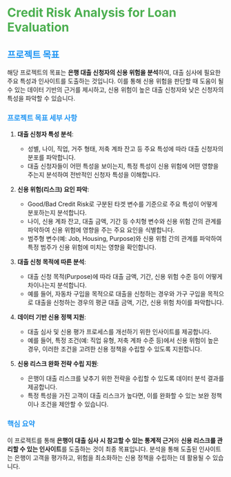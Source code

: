 # <span style="color: #4CAF50;">Credit Risk Analysis for Loan Evaluation</span>

## <span style="color: #2196F3;">프로젝트 목표</span>

해당 프로젝트의 목표는 **은행 대출 신청자의 신용 위험을 분석**하여, 대출 심사에 필요한 주요 특성과 인사이트를 도출하는 것입니다. 이를 통해 신용 위험을 판단할 때 도움이 될 수 있는 데이터 기반의 근거를 제시하고, 신용 위험이 높은 대출 신청자와 낮은 신청자의 특성을 파악할 수 있습니다.

### <span style="color: #2196F3;">프로젝트 목표 세부 사항</span>

1. **대출 신청자 특성 분석**:
   - 성별, 나이, 직업, 거주 형태, 저축 계좌 잔고 등 주요 특성에 따라 대출 신청자의 분포를 파악합니다.
   - 대출 신청자들이 어떤 특성을 보이는지, 특정 특성이 신용 위험에 어떤 영향을 주는지 분석하여 전반적인 신청자 특성을 이해합니다.

2. **신용 위험(리스크) 요인 파악**:
   - Good/Bad Credit Risk로 구분된 타겟 변수를 기준으로 주요 특성이 어떻게 분포하는지 분석합니다.
   - 나이, 신용 계좌 잔고, 대출 금액, 기간 등 수치형 변수와 신용 위험 간의 관계를 파악하여 신용 위험에 영향을 주는 주요 요인을 식별합니다.
   - 범주형 변수(예: Job, Housing, Purpose)와 신용 위험 간의 관계를 파악하여 특정 범주가 신용 위험에 미치는 영향을 확인합니다.

3. **대출 신청 목적에 따른 분석**:
   - 대출 신청 목적(Purpose)에 따라 대출 금액, 기간, 신용 위험 수준 등이 어떻게 차이나는지 분석합니다.
   - 예를 들어, 자동차 구입을 목적으로 대출을 신청하는 경우와 가구 구입을 목적으로 대출을 신청하는 경우의 평균 대출 금액, 기간, 신용 위험 차이를 파악합니다.

4. **데이터 기반 신용 정책 지원**:
   - 대출 심사 및 신용 평가 프로세스를 개선하기 위한 인사이트를 제공합니다.
   - 예를 들어, 특정 조건(예: 직업 유형, 저축 계좌 수준 등)에서 신용 위험이 높은 경우, 이러한 조건을 고려한 신용 정책을 수립할 수 있도록 지원합니다.

5. **신용 리스크 완화 전략 수립 지원**:
   - 은행이 대출 리스크를 낮추기 위한 전략을 수립할 수 있도록 데이터 분석 결과를 제공합니다.
   - 특정 특성을 가진 고객이 대출 리스크가 높다면, 이를 완화할 수 있는 보완 정책이나 조건을 제안할 수 있습니다.

### <span style="color: #2196F3;">핵심 요약</span>
이 프로젝트를 통해 **은행이 대출 심사 시 참고할 수 있는 통계적 근거**와 **신용 리스크를 관리할 수 있는 인사이트**를 도출하는 것이 최종 목표입니다. 분석을 통해 도출된 인사이트는 은행이 고객을 평가하고, 위험을 최소화하는 신용 정책을 수립하는 데 활용될 수 있습니다.
